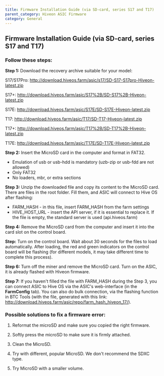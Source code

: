 ```yaml
---
title: Firmware Installation Guide (via SD-card, series S17 and T17)
parent_category: Hiveon ASIC Firmware
category: General
---
```

## Firmware Installation Guide (via SD-card, series S17 and T17)

### Follow these steps:

**Step 1:** Download the recovery archive suitable for your model:

S17/S17Pro: http://download.hiveos.farm/asic/s17/SD-S17-S17pro-Hiveon-latest.zip

S17+:  http://download.hiveos.farm/asic/S17%2B/SD-S17%2B-Hiveon-latest.zip

S17E: http://download.hiveos.farm/asic/S17E/SD-S17E-Hiveon-latest.zip

T17: http://download.hiveos.farm/asic/T17/SD-T17-Hiveon-latest.zip

T17+: http://download.hiveos.farm/asic/T17%2B/SD-T17%2B-Hiveon-latest.zip

T17E: http://download.hiveos.farm/asic/T17E/SD-T17E-Hiveon-latest.zip

**Step 2:** Insert the MicroSD card in the computer and format in FAT32.
- Emulation of usb or usb-hdd is mandatory (uzb-zip or usb-fdd are not allowed)
- Only FAT32
- No loaders, mbr, or extra sections

**Step 3:** Unzip the downloaded file and copy its content to the MicroSD card. There are files in the root folder. Fill them, and ASIC will connect to Hive OS after flashing:
- FARM_HASH - in this file, insert FARM_HASH from the farm settings
- HIVE_HOST_URL - insert the API server, if it is essential to replace it. If the file is empty, the standard server is used (api.hiveos.farm)

**Step 4:** Remove the MicroSD card from the computer and insert it into the card slot on the control board.

**Step:** Turn on the control board. Wait about 30 seconds for the files to load automatically. After loading, the red and green indicators on the control board will be flashing (for different models, it may take different time to complete this process).

**Step 6:** Turn off the miner and remove the MicroSD card. Turn on the ASIC, it is already flashed with Hiveon firmware.

**Step 7:** If you haven't filled the file with FARM_HASH during the Step 3, you can connect ASIC to Hive OS via the ASIC's web-interface (in the **FarmConfig** tab). You can also do bulk connection, via the flashing function in BTC Tools (with the file, generated with this link: http://download.hiveos.farm/asic/repo/farm_hash_hiveon_17/).

### Possible solutions to fix a firmware error:

1. Reformat the microSD and make sure you copied the right firmware.

2. Softly press the microSD to make sure it is firmly attached.

3. Clean the MicroSD.

4. Try with different, popular MicroSD. We don't recommend the SDXC type.

5. Try MicroSD with a smaller volume.
